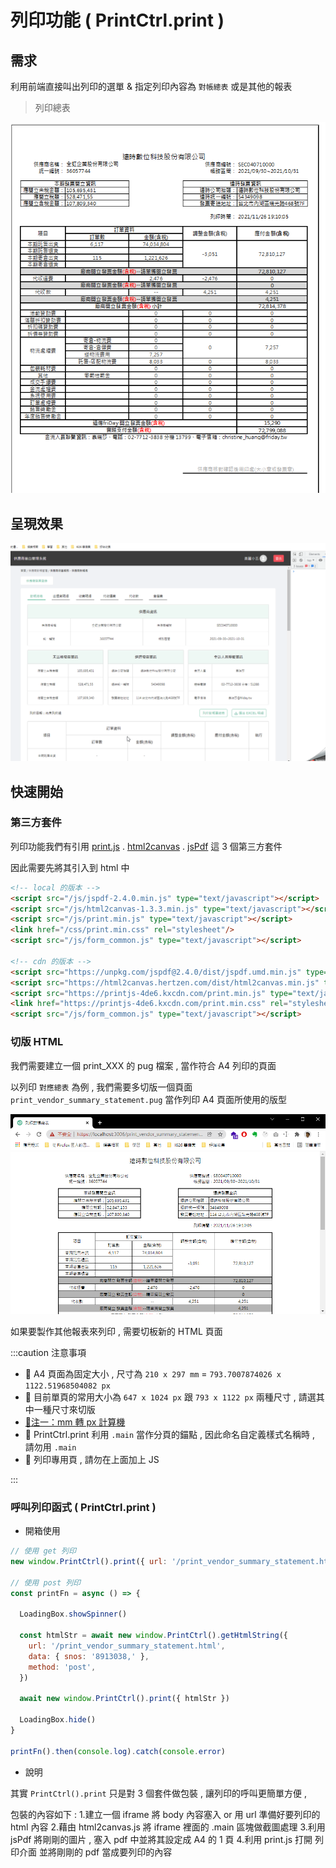 # 列印功能 ( PrintCtrl.print )

## 需求

利用前端直接叫出列印的選單 & 指定列印內容為 `對帳總表` 或是其他的報表

> 列印總表

![列印對應總表](print/summary_sheet.png)

## 呈現效果

![目標列印效果](print/print-issue.gif)

## 快速開始

### 第三方套件

列印功能我們有引用 [print.js](https://printjs.crabbly.com/) . [html2canvas](https://html2canvas.hertzen.com/) . [jsPdf](https://github.com/parallax/jsPDF) 這 3 個第三方套件

因此需要先將其引入到 html 中

```html title="引用第三方套件"
<!-- local 的版本 -->
<script src="/js/jspdf-2.4.0.min.js" type="text/javascript"></script>
<script src="/js/html2canvas-1.3.3.min.js" type="text/javascript"></script>
<script src="/js/print.min.js" type="text/javascript"></script>
<link href="/css/print.min.css" rel="stylesheet"/>
<script src="/js/form_common.js" type="text/javascript"></script>

<!-- cdn 的版本 -->
<script src="https://unpkg.com/jspdf@2.4.0/dist/jspdf.umd.min.js" type="text/javascript"></script>
<script src="https://html2canvas.hertzen.com/dist/html2canvas.min.js" type="text/javascript"></script>
<script src="https://printjs-4de6.kxcdn.com/print.min.js" type="text/javascript"></script>
<link href="https://printjs-4de6.kxcdn.com/print.min.css" rel="stylesheet"/>
<script src="/js/form_common.js" type="text/javascript"></script>
```

### 切版 HTML

我們需要建立一個 print_XXX 的 pug 檔案 , 當作符合 A4 列印的頁面

以列印 `對應總表` 為例 , 我們需要多切版一個頁面 `print_vendor_summary_statement.pug` 當作列印 A4 頁面所使用的版型

![列印對應總表](print/print_vendor_summary_statement.png)

如果要製作其他報表來列印 , 需要切板新的 HTML 頁面

:::caution 注意事項

- 📒 A4 頁面為固定大小 , 尺寸為 `210 x 297 mm` = `793.7007874026 x 1122.51968504082 px`
- 📒 目前單頁的常用大小為 `647 x 1024 px` 跟 `793 x 1122 px` 兩種尺寸 , 請選其中一種尺寸來切版
- [📝注一：mm 轉 px 計算機](https://www.unitconverters.net/typography/centimeter-to-pixel-x.htm)
- 📒 PrintCtrl.print 利用 `.main` 當作分頁的錨點 , 因此命名自定義樣式名稱時 , 請勿用 `.main`
- 📒 列印專用頁 , 請勿在上面加上 JS

:::

### 呼叫列印函式 ( PrintCtrl.print )

- 開箱使用

```javascript
// 使用 get 列印
new window.PrintCtrl().print({ url: '/print_vendor_summary_statement.html' })

// 使用 post 列印
const printFn = async () => {

  LoadingBox.showSpinner()

  const htmlStr = await new window.PrintCtrl().getHtmlString({
    url: '/print_vendor_summary_statement.html',
    data: { snos: '8913038,' },
    method: 'post',
  })

  await new window.PrintCtrl().print({ htmlStr })

  LoadingBox.hide()
}

printFn().then(console.log).catch(console.error)
```

- 說明

其實 `PrintCtrl().print` 只是對 3 個套件做包裝 , 讓列印的呼叫更簡單方便 ,

包裝的內容如下 :
1.建立一個 iframe 將 body 內容塞入 or 用 url 準備好要列印的 html 內容
2.藉由 html2canvas.js 將 iframe 裡面的 .main 區塊做截圖處理
3.利用 jsPdf 將剛剛的圖片 , 塞入 pdf 中並將其設定成 A4 的 1 頁
4.利用 print.js 打開 列印介面 並將剛剛的 pdf 當成要列印的內容
